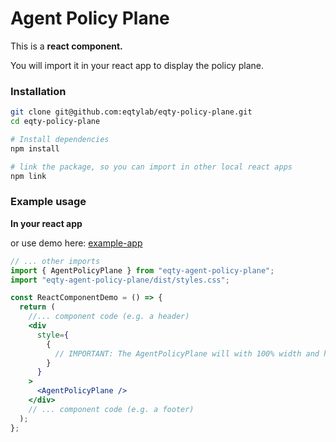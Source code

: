 # Agent Policy Plane

This is a **react component.**

You will import it in your react app to display the policy plane.

### Installation

```bash
git clone git@github.com:eqtylab/eqty-policy-plane.git
cd eqty-policy-plane

# Install dependencies
npm install

# link the package, so you can import in other local react apps
npm link
```

### Example usage

**In your react app**

or use demo here: [example-app](https://github.com/eqtylab/example-app)

```jsx
// ... other imports
import { AgentPolicyPlane } from "eqty-agent-policy-plane";
import "eqty-agent-policy-plane/dist/styles.css";

const ReactComponentDemo = () => {
  return (
    //... component code (e.g. a header)
    <div
      style={
        {
          // IMPORTANT: The AgentPolicyPlane will with 100% width and height of the parent container
        }
      }
    >
      <AgentPolicyPlane />
    </div>
    // ... component code (e.g. a footer)
  );
};
```
